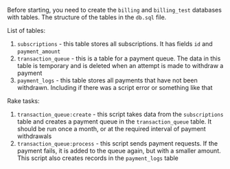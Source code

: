 Before starting, you need to create the `billing` and `billing_test` databases with tables. The structure of the tables in the `db.sql` file.

List of tables:
1. `subscriptions` - this table stores all subscriptions. It has fields `id` and `payment_amount`
2. `transaction_queue` - this is a table for a payment queue. The data in this table is temporary and is deleted when an attempt is made to withdraw a payment
3. `payment_logs` - this table stores all payments that have not been withdrawn. Including if there was a script error or something like that

Rake tasks:
1. `transaction_queue:create` - this script takes data from the `subscriptions` table and creates a payment queue in the `transaction_queue` table. It should be run once a month, or at the required interval of payment withdrawals
2. `transaction_queue:process` - this script sends payment requests. If the payment fails, it is added to the queue again, but with a smaller amount. This script also creates records in the `payment_logs` table
